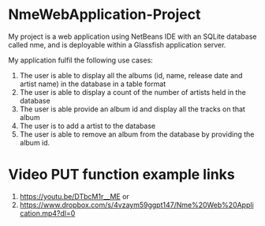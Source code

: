 # NmeWebApplication-Project
My project is a web application using NetBeans IDE with an SQLite database called nme, and is deployable within a Glassfish application server.

My application fulfil the following use cases:

1. The user is able to display all the albums (id, name, release date and artist name) in the database in a table format
2. The user is able to display a count of the number of artists held in the database
3. The user is able provide an album id and display all the tracks on that album
4. The user is to add a artist to the database
5. The user is able to remove an album from the database by providing the album id.

# Video PUT function example links
1. https://youtu.be/DTbcM1r__ME or 
2. https://www.dropbox.com/s/4vzaym59ggpt147/Nme%20Web%20Application.mp4?dl=0
